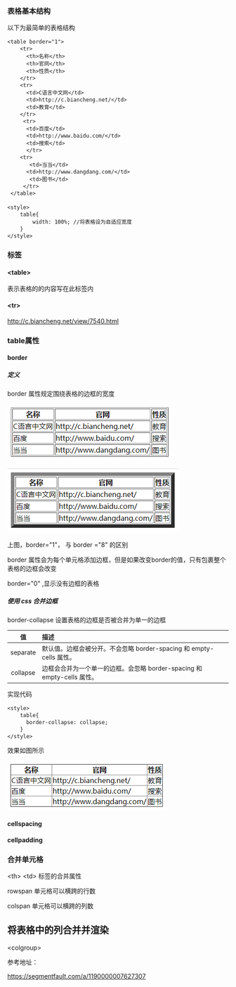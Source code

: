 ### 表格基本结构

以下为最简单的表格结构

```
<table border="1">
    <tr>
      <th>名称</th>
      <th>官网</th>
      <th>性质</th>
    </tr>
    <tr>
      <td>C语言中文网</td>
      <td>http://c.biancheng.net/</td>
      <td>教育</td>
    </tr>
     <tr>
      <td>百度</td>
      <td>http://www.baidu.com/</td>
      <td>搜索</td>
      </tr>
    <tr>
       <td>当当</td>
      <td>http://www.dangdang.com/</td>
       <td>图书</td>
     </tr>
 </table>

<style>
	table{
		width: 100%; //将表格设为自适应宽度
	}
</style>
```

### 标签

#### \<table>

表示表格的的内容写在此标签内

#### \<tr>

http://c.biancheng.net/view/7540.html

### table属性

#### border

##### 定义

border 属性规定围绕表格的边框的宽度

![image-20210112165544501](关于表格的总结.assets/image-20210112165544501.png)

![image-20210112170002780](关于表格的总结.assets/image-20210112170002780.png)

上图，border="1"， 与 border ="8" 的区别

border 属性会为每个单元格添加边框，但是如果改变border的值，只有包裹整个表格的边框会改变

border="0" ,显示没有边框的表格

##### 使用 css 合并边框

border-collapse 设置表格的边框是否被合并为单一的边框

|    值    | 描述                                                         |
| :------: | :----------------------------------------------------------- |
| separate | 默认值。边框会被分开。不会忽略 border-spacing 和 empty-cells 属性。 |
| collapse | 边框会合并为一个单一的边框。会忽略 border-spacing 和 empty-cells 属性。 |

实现代码

```
<style>
    table{
      border-collapse: collapse; 
    }
</style>
```

效果如图所示

![image-20210112171522402](关于表格的总结.assets/image-20210112171522402.png)

#### cellspacing

#### cellpadding

### 合并单元格

\<th> \<td> 标签的合并属性

rowspan 单元格可以横跨的行数

colspan 单元格可以横跨的列数

## 将表格中的列合并并渲染

\<colgroup>



参考地址：

https://segmentfault.com/a/1190000007627307

